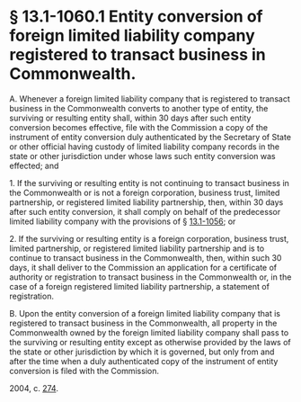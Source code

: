 # § 13.1-1060.1 Entity conversion of foreign limited liability company registered to transact business in Commonwealth.

<p>A. Whenever a foreign limited liability company that is registered to transact business in the Commonwealth converts to another type of entity, the surviving or resulting entity shall, within 30 days after such entity conversion becomes effective, file with the Commission a copy of the instrument of entity conversion duly authenticated by the Secretary of State or other official having custody of limited liability company records in the state or other jurisdiction under whose laws such entity conversion was effected; and</p><p>1. If the surviving or resulting entity is not continuing to transact business in the Commonwealth or is not a foreign corporation, business trust, limited partnership, or registered limited liability partnership, then, within 30 days after such entity conversion, it shall comply on behalf of the predecessor limited liability company with the provisions of § <a href='http://law.lis.virginia.gov/vacode/13.1-1056/'>13.1-1056</a>; or</p><p>2. If the surviving or resulting entity is a foreign corporation, business trust, limited partnership, or registered limited liability partnership and is to continue to transact business in the Commonwealth, then, within such 30 days, it shall deliver to the Commission an application for a certificate of authority or registration to transact business in the Commonwealth or, in the case of a foreign registered limited liability partnership, a statement of registration.</p><p>B. Upon the entity conversion of a foreign limited liability company that is registered to transact business in the Commonwealth, all property in the Commonwealth owned by the foreign limited liability company shall pass to the surviving or resulting entity except as otherwise provided by the laws of the state or other jurisdiction by which it is governed, but only from and after the time when a duly authenticated copy of the instrument of entity conversion is filed with the Commission.</p><p>2004, c. <a href='http://lis.virginia.gov/cgi-bin/legp604.exe?041+ful+CHAP0274'>274</a>.</p>